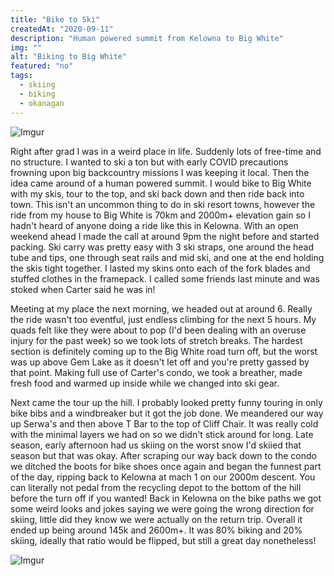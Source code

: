 ```yaml
---
title: "Bike to Ski"
createdAt: "2020-09-11"
description: "Human powered summit from Kelowna to Big White"
img: ""
alt: "Biking to Big White"
featured: "no"
tags:
  - skiing
  - biking
  - okanagan
---
```


![Imgur](https://i.imgur.com/7LCftCj.jpg)

Right after grad I was in a weird place in life. Suddenly lots of free-time and no structure. I wanted to ski a ton but with early COVID precautions frowning upon big backcountry missions I was keeping it local. Then the idea came around of a human powered summit. I would bike to Big White with my skis, tour to the top, and ski back down and then ride back into town. This isn't an uncommon thing to do in ski resort towns, however the ride from my house to Big White is 70km and 2000m+ elevation gain so I hadn't heard of anyone doing a ride like this in Kelowna. With an open weekend ahead I made the call at around 9pm the night before and started packing. Ski carry was pretty easy with 3 ski straps, one around the head tube and tips, one through seat rails and mid ski, and one at the end holding the skis tight together. I lasted my skins onto each of the fork blades and stuffed clothes in the framepack. I called some friends last minute and was stoked when Carter said he was in!

Meeting at my place the next morning, we headed out at around 6. Really the ride wasn't too eventful, just endless climbing for the next 5 hours. My quads felt like they were about to pop (I'd been dealing with an overuse injury for the past week) so we took lots of stretch breaks. The hardest section is definitely coming up to the Big White road turn off, but the worst was up above Gem Lake as it doesn't let off and you're pretty gassed by that point. Making full use of Carter's condo, we took a breather, made fresh food and warmed up inside while we changed into ski gear. 

Next came the tour up the hill. I probably looked pretty funny touring in only bike bibs and a windbreaker but it got the job done. We meandered our way up Serwa's and then above T Bar to the top of Cliff Chair. It was really cold with the minimal layers we had on so we didn't stick around for long. Late season, early afternoon had us skiing on the worst snow I'd skiied that season but that was okay. After scraping our way back down to the condo we ditched the boots for bike shoes once again and began the funnest part of the day, ripping back to Kelowna at mach 1 on our 2000m descent. You can literally not pedal from the recycling depot to the bottom of the hill before the turn off if you wanted! Back in Kelowna on the bike paths we got some weird looks and jokes saying we were going the wrong direction for skiing, little did they know we were actually on the return trip. Overall it ended up being around 145k and 2600m+. It was 80% biking and 20% skiing, ideally that ratio would be flipped, but still a great day nonetheless!

![Imgur](https://i.imgur.com/Ud3UBra.jpg)